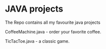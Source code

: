# JAVA projects
The Repo contains all my favourite java projects

CoffeeMachine.java - order your favorite coffee.

TicTacToe.java - a classic game.
